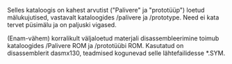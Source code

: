 Selles kataloogis on kahest arvutist ("Palivere" ja "prototüüp") loetud mälukujutised, vastavalt kataloogides /palivere ja /prototype.
Need ei kata tervet püsimälu ja on paljuski vigased.

(Enam-vähem) korralikult väljaloetud materjali disassembleerimine toimub kataloogides /Palivere ROM ja /prototüübi ROM.
Kasutatud on disassemblerit dasmx130, teadmised kogunevad selle lähtefailidesse *.SYM. 

